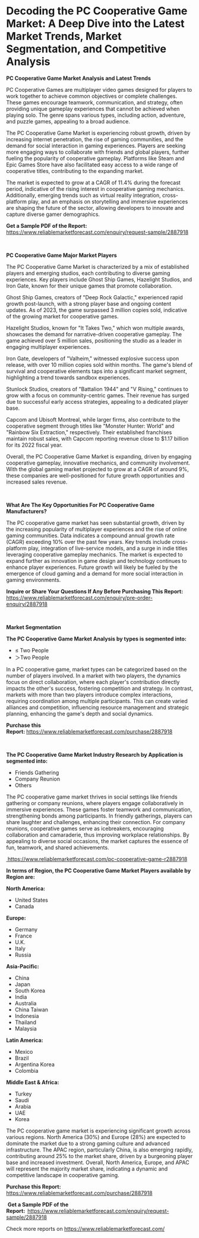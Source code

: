 <p><h1>Decoding the PC Cooperative Game Market: A Deep Dive into the Latest Market Trends, Market Segmentation, and Competitive Analysis</h1></p><p><strong>PC Cooperative Game Market Analysis and Latest Trends</strong></p>
<p><p>PC Cooperative Games are multiplayer video games designed for players to work together to achieve common objectives or complete challenges. These games encourage teamwork, communication, and strategy, often providing unique gameplay experiences that cannot be achieved when playing solo. The genre spans various types, including action, adventure, and puzzle games, appealing to a broad audience.</p><p>The PC Cooperative Game Market is experiencing robust growth, driven by increasing internet penetration, the rise of gaming communities, and the demand for social interaction in gaming experiences. Players are seeking more engaging ways to collaborate with friends and global players, further fueling the popularity of cooperative gameplay. Platforms like Steam and Epic Games Store have also facilitated easy access to a wide range of cooperative titles, contributing to the expanding market.</p><p>The market is expected to grow at a CAGR of 11.4% during the forecast period, indicative of the rising interest in cooperative gaming mechanics. Additionally, emerging trends such as virtual reality integration, cross-platform play, and an emphasis on storytelling and immersive experiences are shaping the future of the sector, allowing developers to innovate and capture diverse gamer demographics.</p></p>
<p><strong>Get a Sample PDF of the Report:&nbsp;</strong> <a href="https://www.reliablemarketforecast.com/enquiry/request-sample/2887918?utm_campaign=3225&utm_medium=2&utm_source=Github&utm_content=ia&utm_term=14032025&utm_id=pc-cooperative-game">https://www.reliablemarketforecast.com/enquiry/request-sample/2887918</a></p>
<p>&nbsp;</p>
<p><strong>PC Cooperative Game Major Market Players</strong></p>
<p><p>The PC Cooperative Game Market is characterized by a mix of established players and emerging studios, each contributing to diverse gaming experiences. Key players include Ghost Ship Games, Hazelight Studios, and Iron Gate, known for their unique games that promote collaboration. </p><p>Ghost Ship Games, creators of "Deep Rock Galactic," experienced rapid growth post-launch, with a strong player base and ongoing content updates. As of 2023, the game surpassed 3 million copies sold, indicative of the growing market for cooperative games. </p><p>Hazelight Studios, known for "It Takes Two," which won multiple awards, showcases the demand for narrative-driven cooperative gameplay. The game achieved over 5 million sales, positioning the studio as a leader in engaging multiplayer experiences.</p><p>Iron Gate, developers of "Valheim," witnessed explosive success upon release, with over 10 million copies sold within months. The game's blend of survival and cooperative elements taps into a significant market segment, highlighting a trend towards sandbox experiences.</p><p>Stunlock Studios, creators of "Battalion 1944" and "V Rising," continues to grow with a focus on community-centric games. Their revenue has surged due to successful early access strategies, appealing to a dedicated player base.</p><p>Capcom and Ubisoft Montreal, while larger firms, also contribute to the cooperative segment through titles like "Monster Hunter: World" and "Rainbow Six Extraction," respectively. Their established franchises maintain robust sales, with Capcom reporting revenue close to $1.17 billion for its 2022 fiscal year.</p><p>Overall, the PC Cooperative Game Market is expanding, driven by engaging cooperative gameplay, innovative mechanics, and community involvement. With the global gaming market projected to grow at a CAGR of around 9%, these companies are well-positioned for future growth opportunities and increased sales revenue.</p></p>
<p>&nbsp;</p>
<p><strong>What Are The Key Opportunities For PC Cooperative Game Manufacturers?</strong></p>
<p><p>The PC cooperative game market has seen substantial growth, driven by the increasing popularity of multiplayer experiences and the rise of online gaming communities. Data indicates a compound annual growth rate (CAGR) exceeding 10% over the past few years. Key trends include cross-platform play, integration of live-service models, and a surge in indie titles leveraging cooperative gameplay mechanics. The market is expected to expand further as innovation in game design and technology continues to enhance player experiences. Future growth will likely be fueled by the emergence of cloud gaming and a demand for more social interaction in gaming environments.</p></p>
<p><strong>Inquire or Share Your Questions If Any Before Purchasing This Report:</strong> <a href="https://www.reliablemarketforecast.com/enquiry/pre-order-enquiry/2887918?utm_campaign=3225&utm_medium=2&utm_source=Github&utm_content=ia&utm_term=14032025&utm_id=pc-cooperative-game">https://www.reliablemarketforecast.com/enquiry/pre-order-enquiry/2887918</a></p>
<p>&nbsp;</p>
<p><strong>Market Segmentation</strong></p>
<p><strong>The PC Cooperative Game Market Analysis by types is segmented into:</strong></p>
<p><ul><li>≤ Two People</li><li>＞Two People</li></ul></p>
<p><p>In a PC cooperative game, market types can be categorized based on the number of players involved. In a market with two players, the dynamics focus on direct collaboration, where each player's contribution directly impacts the other's success, fostering competition and strategy. In contrast, markets with more than two players introduce complex interactions, requiring coordination among multiple participants. This can create varied alliances and competition, influencing resource management and strategic planning, enhancing the game's depth and social dynamics.</p></p>
<p><strong>Purchase this Report:&nbsp;</strong><a href="https://www.reliablemarketforecast.com/purchase/2887918?utm_campaign=3225&utm_medium=2&utm_source=Github&utm_content=ia&utm_term=14032025&utm_id=pc-cooperative-game">https://www.reliablemarketforecast.com/purchase/2887918</a></p>
<p>&nbsp;</p>
<p><strong>The PC Cooperative Game Market Industry Research by Application is segmented into:</strong></p>
<p><ul><li>Friends Gathering</li><li>Company Reunion</li><li>Others</li></ul></p>
<p><p>The PC cooperative game market thrives in social settings like friends gathering or company reunions, where players engage collaboratively in immersive experiences. These games foster teamwork and communication, strengthening bonds among participants. In friendly gatherings, players can share laughter and challenges, enhancing their connection. For company reunions, cooperative games serve as icebreakers, encouraging collaboration and camaraderie, thus improving workplace relationships. By appealing to diverse social occasions, the market captures the essence of fun, teamwork, and shared achievements.</p></p>
<p><a href="https://www.reliablemarketforecast.com/pc-cooperative-game-r2887918?utm_campaign=3225&utm_medium=2&utm_source=Github&utm_content=ia&utm_term=14032025&utm_id=pc-cooperative-game">&nbsp;https://www.reliablemarketforecast.com/pc-cooperative-game-r2887918</a></p>
<p><strong>In terms of Region, the PC Cooperative Game Market Players available by Region are:</strong></p>
<p>
    <p> <strong> North America: </strong>
        <ul>
            <li>United States</li>
            <li>Canada</li>
        </ul>
        </p> 
    <p> <strong> Europe: </strong>
        <ul>
            <li>Germany</li>
            <li>France</li>
            <li>U.K.</li>
            <li>Italy</li>
            <li>Russia</li>
        </ul>
        </p> 
    <p> <strong> Asia-Pacific: </strong>
        <ul>
            <li>China</li>
            <li>Japan</li>
            <li>South Korea</li>
            <li>India</li>
            <li>Australia</li>
            <li>China Taiwan</li>
            <li>Indonesia</li>
            <li>Thailand</li>
            <li>Malaysia</li>
        </ul>
        </p> 
    <p> <strong> Latin America: </strong>
        <ul>
            <li>Mexico</li>
            <li>Brazil</li>
            <li>Argentina Korea</li>
            <li>Colombia</li>
        </ul>
        </p> 
    <p> <strong> Middle East & Africa: </strong>
        <ul>
            <li>Turkey</li>
            <li>Saudi</li>
            <li>Arabia</li>
            <li>UAE</li>
            <li>Korea</li>
        </ul>
    </p>
    </p>
<p><p>The PC cooperative game market is experiencing significant growth across various regions. North America (30%) and Europe (28%) are expected to dominate the market due to a strong gaming culture and advanced infrastructure. The APAC region, particularly China, is also emerging rapidly, contributing around 25% to the market share, driven by a burgeoning player base and increased investment. Overall, North America, Europe, and APAC will represent the majority market share, indicating a dynamic and competitive landscape in cooperative gaming.</p></p>
<p><strong>Purchase this Report: </strong><a href="https://www.reliablemarketforecast.com/purchase/2887918?utm_campaign=3225&utm_medium=2&utm_source=Github&utm_content=ia&utm_term=14032025&utm_id=pc-cooperative-game">https://www.reliablemarketforecast.com/purchase/2887918</a></p>
<p>&nbsp;<strong>Get a Sample PDF of the Report:&nbsp;&nbsp;</strong><a href="https://www.reliablemarketforecast.com/enquiry/request-sample/2887918?utm_campaign=3225&utm_medium=2&utm_source=Github&utm_content=ia&utm_term=14032025&utm_id=pc-cooperative-game">https://www.reliablemarketforecast.com/enquiry/request-sample/2887918</a></p>
<p><strong></strong></p>
<p>Check more reports on <a href="https://www.reliablemarketforecast.com/?utm_campaign=3225&utm_medium=2&utm_source=Github&utm_content=ia&utm_term=14032025&utm_id=pc-cooperative-game">https://www.reliablemarketforecast.com/</a></p>